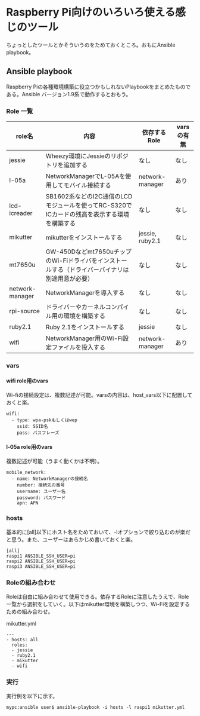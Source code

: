 # Raspberry Pi向けのいろいろ使える感じのツール

ちょっとしたツールとかそういうのをためておくところ。おもにAnsible playbook。

## Ansible playbook

Raspberry Piの各種環境構築に役立つかもしれないPlaybookをまとめたものである。Ansible バージョン1.9系で動作するとおもう。

### Role 一覧

| role名 | 内容 | 依存するRole | varsの有無 |
| --- | --- | --- | --- |
| jessie | Wheezy環境にJessieのリポジトリを追加する | なし | なし |
| l-05a | NetworkManagerでL-05Aを使用してモバイル接続する | network-manager | あり |
| lcd-icreader | SB1602系などのI2C通信のLCDモジュールを使ってRC-S320でICカードの残高を表示する環境を構築する | なし | なし |
| mikutter | mikutterをインストールする | jessie, ruby2.1 | なし |
| mt7650u | GW-450Dなどmt7650uチップのWi-Fiドライバをインストールする（ドライバーバイナリは別途用意が必要） | なし | なし |
| network-manager | NetworkManagerを導入する | なし | なし | 
| rpi-source | ドライバーやカーネルコンパイル用の環境を構築する | なし | なし |
| ruby2.1 | Ruby 2.1をインストールする | jessie | なし |
| wifi | NetworkManager用のWi-Fi設定ファイルを投入する | network-manager | あり |

### vars

#### wifi role用のvars

Wi-fiの接続設定は、複数記述が可能。varsの内容は、host_vars以下に配置しておくと楽。

```
wifi:
  - type: wpa-pskもしくはwep
    ssid: SSID名
    pass: パスフレーズ
```

#### l-05a role用のvars

複数記述が可能（うまく動くかは不明）。

```
mobile_network:
  - name: NetworkManagerの接続名
    number: 接続先の番号
    username: ユーザー名
    password: パスワード
    apn: APN
```

### hosts

基本的に[all]以下にホスト名をためておいて、-lオプションで絞り込むのが楽だと思う。また、ユーザーはあらかじめ書いておくと楽。

```
[all]
raspi1 ANSIBLE_SSH_USER=pi
raspi2 ANSIBLE_SSH_USER=pi
raspi3 ANSIBLE_SSH_USER=pi
```

### Roleの組み合わせ

Roleは自由に組み合わせて使用できる。依存するRoleに注意したうえで、Role一覧から選択をしていく。以下はmikutter環境を構築しつつ、Wi-Fiを設定するための組み合わせ。

mikutter.yml
```
---
- hosts: all
  roles:
  - jessie
  - ruby2.1
  - mikutter
  - wifi
```

### 実行

実行例を以下に示す。

```
mypc:ansible user$ ansible-playbook -i hosts -l raspi1 mikutter.yml 
```
